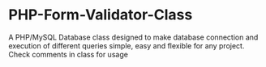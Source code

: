 # PHP-Form-Validator-Class
A PHP/MySQL Database class designed to make database connection and execution of different queries simple, easy and flexible for any project.
Check comments in class for usage
